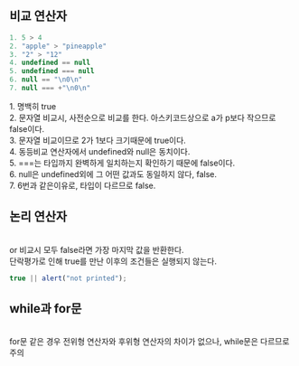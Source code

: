<h2>비교 연산자</h2>

```javascript
1. 5 > 4
2. "apple" > "pineapple"
3. "2" > "12"
4. undefined == null
5. undefined === null
6. null == "\n0\n"
7. null === +"\n0\n"
```

<div>
1. 명백히 true </br>
2. 문자열 비교시, 사전순으로 비교를 한다. 아스키코드상으로 a가 p보다 작으므로 false이다.</br>
3. 문자열 비교이므로 2가 1보다 크기때문에 true이다.</br>
4. 동등비교 연산자에서 undefined와 null은 동치이다.</br>
5. ===는 타입까지 완벽하게 일치하는지 확인하기 때문에 false이다.</br>
6. null은 undefined외에 그 어떤 값과도 동일하지 않다, false.</br>
7. 6번과 같은이유로, 타입이 다르므로 false.</br>
</div>

<h2>논리 연산자</h2>
</br>
or 비교시 모두 false라면 가장 마지막 값을 반환한다.
</br>
단락평가로 인해 true를 만난 이후의 조건들은 실행되지 않는다.
<br>

```javascript
true || alert("not printed");
```

<h2>while과 for문</h2>
</br>
<span>for문 같은 경우 전위형 연산자와 후위형 연산자의 차이가 없으나, while문은 다르므로 주의</span>
